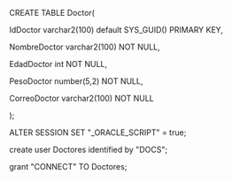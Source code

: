 CREATE TABLE Doctor(

IdDoctor varchar2(100) default SYS_GUID() PRIMARY KEY,

NombreDoctor varchar2(100) NOT NULL,

EdadDoctor int NOT NULL,

PesoDoctor number(5,2) NOT NULL,

CorreoDoctor varchar2(100) NOT NULL

);

ALTER SESSION SET "_ORACLE_SCRIPT" = true;

create user Doctores identified by "DOCS";

grant "CONNECT" TO Doctores;
